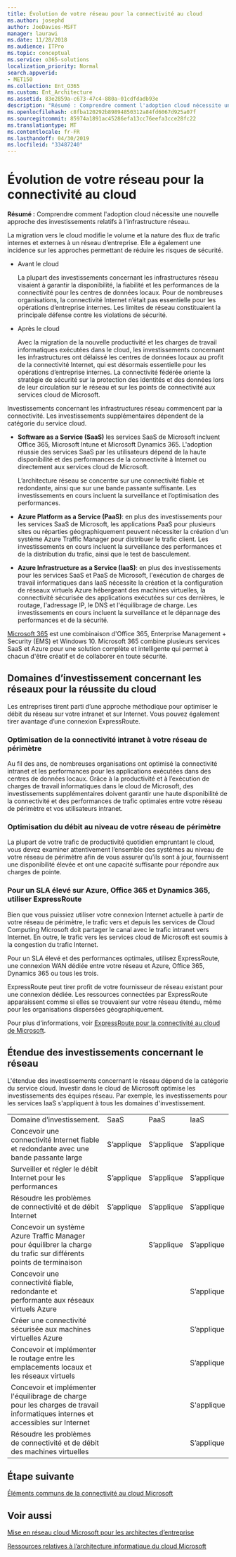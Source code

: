 ```yaml
---
title: Évolution de votre réseau pour la connectivité au cloud
ms.author: josephd
author: JoeDavies-MSFT
manager: laurawi
ms.date: 11/28/2018
ms.audience: ITPro
ms.topic: conceptual
ms.service: o365-solutions
localization_priority: Normal
search.appverid:
- MET150
ms.collection: Ent_O365
ms.custom: Ent_Architecture
ms.assetid: 83e2859a-c673-47c4-880a-01cdfdadb93e
description: "Résumé : Comprendre comment l'adoption cloud nécessite une nouvelle approche des investissements relatifs à l'infrastructure réseau."
ms.openlocfilehash: c8fba120292b89894850312a84fd6067d925a07f
ms.sourcegitcommit: 85974a1891ac45286efa13cc76eefa3cce28fc22
ms.translationtype: MT
ms.contentlocale: fr-FR
ms.lasthandoff: 04/30/2019
ms.locfileid: "33487240"
---
```

# <a name="evolving-your-network-for-cloud-connectivity"></a>Évolution de votre réseau pour la connectivité au cloud

 **Résumé :** Comprendre comment l'adoption cloud nécessite une nouvelle approche des investissements relatifs à l'infrastructure réseau.
  
La migration vers le cloud modifie le volume et la nature des flux de trafic internes et externes à un réseau d’entreprise. Elle a également une incidence sur les approches permettant de réduire les risques de sécurité.
  
- Avant le cloud
    
    La plupart des investissements concernant les infrastructures réseau visaient à garantir la disponibilité, la fiabilité et les performances de la connectivité pour les centres de données locaux. Pour de nombreuses organisations, la connectivité Internet n’était pas essentielle pour les opérations d’entreprise internes. Les limites de réseau constituaient la principale défense contre les violations de sécurité.
    
- Après le cloud
    
    Avec la migration de la nouvelle productivité et les charges de travail informatiques exécutées dans le cloud, les investissements concernant les infrastructures ont délaissé les centres de données locaux au profit de la connectivité Internet, qui est désormais essentielle pour les opérations d’entreprise internes. La connectivité fédérée oriente la stratégie de sécurité sur la protection des identités et des données lors de leur circulation sur le réseau et sur les points de connectivité aux services cloud de Microsoft.
    
Investissements concernant les infrastructures réseau commencent par la connectivité. Les investissements supplémentaires dépendent de la catégorie du service cloud.
  
- **Software as a Service (SaaS)** les services SaaS de Microsoft incluent Office 365, Microsoft Intune et Microsoft Dynamics 365. L'adoption réussie des services SaaS par les utilisateurs dépend de la haute disponibilité et des performances de la connectivité à Internet ou directement aux services cloud de Microsoft.
    
    L’architecture réseau se concentre sur une connectivité fiable et redondante, ainsi que sur une bande passante suffisante. Les investissements en cours incluent la surveillance et l’optimisation des performances.
    
- **Azure Platform as a Service (PaaS)**: en plus des investissements pour les services SaaS de Microsoft, les applications PaaS pour plusieurs sites ou réparties géographiquement peuvent nécessiter la création d'un système Azure Traffic Manager pour distribuer le trafic client. Les investissements en cours incluent la surveillance des performances et de la distribution du trafic, ainsi que le test de basculement.
    
- **Azure Infrastructure as a Service (IaaS)**: en plus des investissements pour les services SaaS et PaaS de Microsoft, l'exécution de charges de travail informatiques dans IaaS nécessite la création et la configuration de réseaux virtuels Azure hébergeant des machines virtuelles, la connectivité sécurisée des applications exécutées sur ces dernières, le routage, l'adressage IP, le DNS et l'équilibrage de charge. Les investissements en cours incluent la surveillance et le dépannage des performances et de la sécurité.

[Microsoft 365](https://www.microsoft.com/microsoft-365) est une combinaison d'Office 365, Enterprise Management + Security (EMS) et Windows 10. Microsoft 365 combine plusieurs services SaaS et Azure pour une solution complète et intelligente qui permet à chacun d'être créatif et de collaborer en toute sécurité.
    
## <a name="areas-of-networking-investment-for-success-in-the-cloud"></a>Domaines d’investissement concernant les réseaux pour la réussite du cloud

Les entreprises tirent parti d’une approche méthodique pour optimiser le débit du réseau sur votre intranet et sur Internet. Vous pouvez également tirer avantage d’une connexion ExpressRoute.
  
### <a name="optimize-intranet-connectivity-to-your-edge-network"></a>Optimisation de la connectivité intranet à votre réseau de périmètre

Au fil des ans, de nombreuses organisations ont optimisé la connectivité intranet et les performances pour les applications exécutées dans des centres de données locaux. Grâce à la productivité et à l’exécution de charges de travail informatiques dans le cloud de Microsoft, des investissements supplémentaires doivent garantir une haute disponibilité de la connectivité et des performances de trafic optimales entre votre réseau de périmètre et vos utilisateurs intranet.
  
### <a name="optimize-throughput-at-your-edge-network"></a>Optimisation du débit au niveau de votre réseau de périmètre

La plupart de votre trafic de productivité quotidien empruntant le cloud, vous devez examiner attentivement l’ensemble des systèmes au niveau de votre réseau de périmètre afin de vous assurer qu’ils sont à jour, fournissent une disponibilité élevée et ont une capacité suffisante pour répondre aux charges de pointe.
  
### <a name="for-a-high-sla-to-azure-office-365-and-dynamics-365-use-expressroute"></a>Pour un SLA élevé sur Azure, Office 365 et Dynamics 365, utiliser ExpressRoute

Bien que vous puissiez utiliser votre connexion Internet actuelle à partir de votre réseau de périmètre, le trafic vers et depuis les services de Cloud Computing Microsoft doit partager le canal avec le trafic intranet vers Internet. En outre, le trafic vers les services cloud de Microsoft est soumis à la congestion du trafic Internet.
  
Pour un SLA élevé et des performances optimales, utilisez ExpressRoute, une connexion WAN dédiée entre votre réseau et Azure, Office 365, Dynamics 365 ou tous les trois.  
  
ExpressRoute peut tirer profit de votre fournisseur de réseau existant pour une connexion dédiée. Les ressources connectées par ExpressRoute apparaissent comme si elles se trouvaient sur votre réseau étendu, même pour les organisations dispersées géographiquement.
  
Pour plus d'informations, voir [ExpressRoute pour la connectivité au cloud de Microsoft](expressroute-for-microsoft-cloud-connectivity.md).
  
## <a name="scope-of-network-investments"></a>Étendue des investissements concernant le réseau

L'étendue des investissements concernant le réseau dépend de la catégorie du service cloud. Investir dans le cloud de Microsoft optimise les investissements des équipes réseau. Par exemple, les investissements pour les services IaaS s'appliquent à tous les domaines d'investissement.
  
|||||
|:-----|:-----|:-----|:-----|
|Domaine d’investissement.  <br/> |SaaS  <br/> |PaaS  <br/> |IaaS  <br/> |
|Concevoir une connectivité Internet fiable et redondante avec une bande passante large  <br/> |S’applique  <br/> |S’applique  <br/> |S’applique  <br/> |
|Surveiller et régler le débit Internet pour les performances  <br/> |S’applique  <br/> |S’applique  <br/> |S’applique  <br/> |
|Résoudre les problèmes de connectivité et de débit Internet  <br/> |S’applique  <br/> |S’applique  <br/> |S’applique  <br/> |
|Concevoir un système Azure Traffic Manager pour équilibrer la charge du trafic sur différents points de terminaison  <br/> ||S’applique  <br/> |S’applique  <br/> |
|Concevoir une connectivité fiable, redondante et performante aux réseaux virtuels Azure  <br/> |||S’applique  <br/> |
|Créer une connectivité sécurisée aux machines virtuelles Azure  <br/> |||S’applique  <br/> |
|Concevoir et implémenter le routage entre les emplacements locaux et les réseaux virtuels  <br/> |||S’applique  <br/> |
|Concevoir et implémenter l'équilibrage de charge pour les charges de travail informatiques internes et accessibles sur Internet  <br/> |||S'applique  <br/> |
|Résoudre les problèmes de connectivité et de débit des machines virtuelles  <br/> |||S’applique  <br/> |
   
## <a name="next-step"></a>Étape suivante

[Éléments communs de la connectivité au cloud Microsoft](common-elements-of-microsoft-cloud-connectivity.md)

## <a name="see-also"></a>Voir aussi

[Mise en réseau cloud Microsoft pour les architectes d’entreprise](microsoft-cloud-networking-for-enterprise-architects.md)
  
[Ressources relatives à l’architecture informatique du cloud Microsoft](microsoft-cloud-it-architecture-resources.md)



